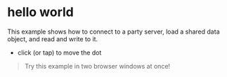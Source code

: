 # hello world

This example shows how to connect to a party server, load a shared data object, and read and write to it.

- click (or tap) to move the dot

> Try this example in two browser windows at once!
